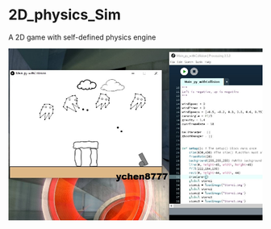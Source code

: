 # 2D_physics_Sim
A 2D game with self-defined physics engine

![Screenshot of game window](Game_Terrain_001.jpg)
